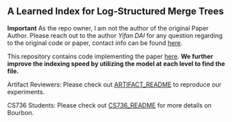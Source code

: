 ## A Learned Index for Log-Structured Merge Trees

**Important** As the repo owner, I am not the author of the original Paper Author. Please reach out to the author *Yifan DAI* for any question regarding to the original code or paper, contact info can be found [here](https://pages.cs.wisc.edu/~yifann/).

This repository contains code implementing the paper 
[here](https://www.usenix.org/conference/osdi20/presentation/dai).
**We further improve the indexing speed by utilizing the model at each level to find the file.**


Artifact Reviewers: Please check out [ARTIFACT_README](ARTIFACT_README)
to reproduce our experiments.

CS736 Students: Please check out [CS736_README](CS736_README) for more
details on Bourbon.
